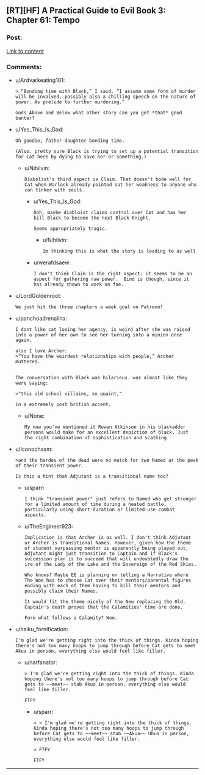 ## [RT][HF] A Practical Guide to Evil Book 3: Chapter 61: Tempo

### Post:

[Link to content](https://practicalguidetoevil.wordpress.com/2018/01/24/chapter-61-tempo/)

### Comments:

- u/Ardvarkeating101:
  ```
  > “Bonding time with Black,” I said. “I assume some form of murder will be involved, possibly also a chilling speech on the nature of power. As prelude to further murdering.”

  Gods Above and Below what other story can you get *that* good banter?
  ```

- u/Yes_This_Is_God:
  ```
  Oh goodie, father-daughter bonding time.

  (Also, pretty sure Black is trying to set up a potential transition for Cat here by dying to save her or something.)
  ```

  - u/Nihilvin:
    ```
    Diabolist's third aspect is Claim. That doesn't bode well for Cat when Warlock already pointed out her weakness to anyone who can tinker with souls.
    ```

    - u/Yes_This_Is_God:
      ```
      Ooh, maybe diabloist claims control over Cat and has her kill Black to become the next Black Knight.

      Seems appropriately tragic.
      ```

      - u/Nihilvin:
        ```
        Im thinking this is what the story is leading to as well
        ```

    - u/werafdsaew:
      ```
      I don't think Claim is the right aspect; it seems to be an aspect for gathering raw power.  Bind is though, since it has already shown to work on fae.
      ```

- u/LordGoldenroot:
  ```
  We just hit the three chapters a week goal on Patreon!
  ```

- u/panchoadrenalina:
  ```
  I dont like cat losing her agency, is weird after she was raised into a power of her own to see her turning into a minion once again.

  also I love Archer: 
  >“You have the weirdest relationships with people,” Archer muttered. 


  The conversation with Black was hilarious. was almost like they were saying: 

  >"this old school villains, so quaint," 

  in a extremely posh british accent.
  ```

  - u/None:
    ```
    My now you've mentioned it Rowan Atkinson in his blackadder persona would make for an excellent depiction of black. Just the right combination of sophistication and scathing
    ```

- u/Iconochasm:
  ```
  >and the hordes of the dead were no match for two Named at the peak of their transient power.

  Is this a hint that Adjutant is a transitional name too?
  ```

  - u/sparr:
    ```
    I think "transient power" just refers to Named who get stronger for a limited amount of time during a heated battle, particularly using short-duration or limited-use combat aspects.
    ```

  - u/TheEngineer923:
    ```
    Implication is that Archer is as well. I don't think Adjutant or Archer is transitional Names. However, given how the theme of student surpassing mentor is apparently being played out, Adjutant might just transition to Captain and if Black's succession plan is to succeed that will undoubtedly draw the ire of the Lady of the Lake and the Sovereign of the Red Skies. 

    Who knows? Maybe EE is planning on telling a Narrative where The Woe has to choose Cat over their mentors/parental figures ending with each of them having to kill their mentors and possibly claim their Names. 

    It would fit the theme nicely of the New replacing the Old. Captain's death proves that the Calamities' time are done. 

    Fore what follows a Calamity? Woe.
    ```

- u/haiku_fornification:
  ```
  I'm glad we're getting right into the thick of things. Kinda hoping there's not too many hoops to jump through before Cat gets to meet Akua in person, everything else would feel like filler.
  ```

  - u/narfanator:
    ```
    > I'm glad we're getting right into the thick of things. Kinda hoping there's not too many hoops to jump through before Cat gets to ~~meet~~ stab Akua in person, everything else would feel like filler.

    FTFY
    ```

    - u/sparr:
      ```
      > > I'm glad we're getting right into the thick of things. Kinda hoping there's not too many hoops to jump through before Cat gets to ~~meet~~ stab ~~Akua~~ Ubua in person, everything else would feel like filler.

      > FTFY

      FTFY
      ```

---

